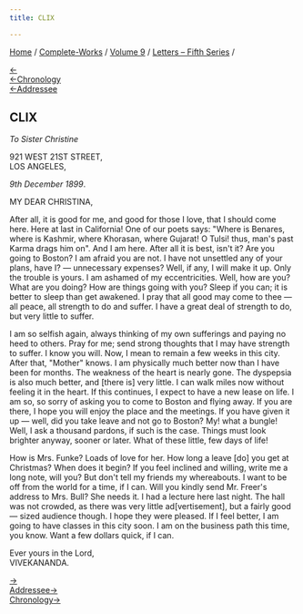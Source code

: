 ```yaml
---
title: CLIX

---
```

<div>

[Home](../../../index.htm) / [Complete-Works](../../complete_works.htm)
/ [Volume 9](../volume_9_contents.htm) / [Letters – Fifth
Series](letters_fifth_series_contents.htm) /

[←](158_mother.htm)  
[←Chronology](158_mother.htm)  
[←Addressee](154_christina.htm)

## CLIX

*To Sister Christine*

921 WEST 21ST STREET,  
LOS ANGELES,

*9th December 1899*.

MY DEAR CHRISTINA,

After all, it is good for me, and good for those I love, that I should
come here. Here at last in California! One of our poets says: "Where is
Benares, where is Kashmir, where Khorasan, where Gujarat! O Tulsi! thus,
man's past Karma drags him on". And I am here. After all it is best,
isn't it? Are you going to Boston? I am afraid you are not. I have not
unsettled any of your plans, have I? — unnecessary expenses? Well, if
any, I will make it up. Only the trouble is yours. I am ashamed of my
eccentricities. Well, how are you? What are you doing? How are things
going with you? Sleep if you can; it is better to sleep than get
awakened. I pray that all good may come to thee — all peace, all
strength to do and suffer. I have a great deal of strength to do, but
very little to suffer.

I am so selfish again, always thinking of my own sufferings and paying
no heed to others. Pray for me; send strong thoughts that I may have
strength to suffer. I know you will. Now, I mean to remain a few weeks
in this city. After that, "Mother" knows. I am physically much better
now than I have been for months. The weakness of the heart is nearly
gone. The dyspepsia is also much better, and \[there is\] very little. I
can walk miles now without feeling it in the heart. If this continues, I
expect to have a new lease on life. I am so, so sorry of asking you to
come to Boston and flying away. If you are there, I hope you will enjoy
the place and the meetings. If you have given it up — well, did you take
leave and not go to Boston? My! what a bungle! Well, I ask a thousand
pardons, if such is the case. Things must look brighter anyway, sooner
or later. What of these little, few days of life!

How is Mrs. Funke? Loads of love for her. How long a leave \[do\] you
get at Christmas? When does it begin? If you feel inclined and willing,
write me a long note, will you? But don't tell my friends my
whereabouts. I want to be off from the world for a time, if I can. Will
you kindly send Mr. Freer's address to Mrs. Bull? She needs it. I had a
lecture here last night. The hall was not crowded, as there was very
little ad\[vertisement\], but a fairly good — sized audience though. I
hope they were pleased. If I feel better, I am going to have classes in
this city soon. I am on the business path this time, you know. Want a
few dollars quick, if I can.

Ever yours in the Lord,  
VIVEKANANDA.

[→](160_brahmananda.htm)  
[Addressee→](161_christina.htm)  
[Chronology→](../../volume_6/epistles_second_series/150_mrs_bull.htm)

</div>

